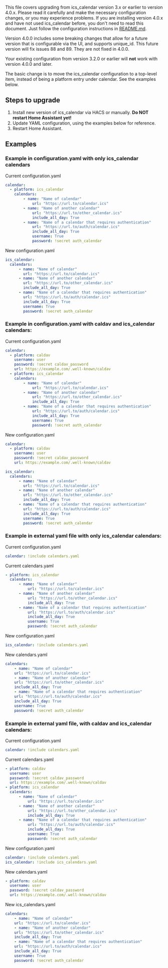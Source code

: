 This file covers upgrading from ics_calendar version 3.x or earlier to version 4.0.x.  Please read it carefully and make the necessary configuration changes, or you may experience problems.  If you are installing version 4.0.x and have not used ics_calendar before, you don't need to read this document.  Just follow the configuration instructions in [README.md](https://github.com/franc6/ics_calendar/blob/releases/README.md).

Version 4.0.0 includes some breaking changes that allow for a future version that is configurable via the UI, and supports unique_id.  This future version will fix issues 88 and 89.  They are not fixed in 4.0.0.

Your existing configuration from version 3.2.0 or earlier will **not** work with version 4.0.0 and later.

The basic change is to move the ics_calendar configuration to a top-level item, instead of being a platform entry under calendar.  See the examples below.

## Steps to upgrade
1. Install new version of ics_calendar via HACS or manually.  **Do NOT restart Home Assistant yet!**
2. Update YAML configuration, using the examples below for reference.
3. Restart Home Assistant.

## Examples

### Example in configuration.yaml with only ics_calendar calendars

Current configuration.yaml

```yaml
calendar:
  - platform: ics_calendar
    calendars:
        - name: "Name of calendar"
            url: "https://url.to/calendar.ics"
        - name: "Name of another calendar"
            url: "https://url.to/other_calendar.ics"
            include_all_day: True
        - name: "Name of a calendar that requires authentication"
            url: "https://url.to/auth/calendar.ics"
            include_all_day: True
            username: True
            password: !secret auth_calendar
```

New configuration.yaml

```yaml
ics_calendar:
  calendars:
      - name: "Name of calendar"
        url: "https://url.to/calendar.ics"
      - name: "Name of another calendar"
        url: "https://url.to/other_calendar.ics"
        include_all_day: True
      - name: "Name of a calendar that requires authentication"
        url: "https://url.to/auth/calendar.ics"
        include_all_day: True
        username: True
        password: !secret auth_calendar
```

### Example in configuration.yaml with caldav and ics_calendar calendars:

Current configuration.yaml

```yaml
calendar:
  - platform: caldav
    username: user
    password: !secret caldav_password
    url: https://example.com/.well-known/caldav
  - platform: ics_calendar
    calendars:
        - name: "Name of calendar"
            url: "https://url.to/calendar.ics"
        - name: "Name of another calendar"
            url: "https://url.to/other_calendar.ics"
            include_all_day: True
        - name: "Name of a calendar that requires authentication"
            url: "https://url.to/auth/calendar.ics"
            include_all_day: True
            username: True
            password: !secret auth_calendar
```

New configuration.yaml

```yaml
calendar:
  - platform: caldav
    username: user
    password: !secret caldav_password
    url: https://example.com/.well-known/caldav

ics_calendar:
  calendars:
      - name: "Name of calendar"
        url: "https://url.to/calendar.ics"
      - name: "Name of another calendar"
        url: "https://url.to/other_calendar.ics"
        include_all_day: True
      - name: "Name of a calendar that requires authentication"
        url: "https://url.to/auth/calendar.ics"
        include_all_day: True
        username: True
        password: !secret auth_calendar
```

### Example in external yaml file with only ics_calendar calendars:

Current configuration.yaml

```yaml
calendar: !include calendars.yaml
```

Current calendars.yaml

```yaml
- platform: ics_calendar
  calendars:
      - name: "Name of calendar"
          url: "https://url.to/calendar.ics"
      - name: "Name of another calendar"
          url: "https://url.to/other_calendar.ics"
          include_all_day: True
      - name: "Name of a calendar that requires authentication"
          url: "https://url.to/auth/calendar.ics"
          include_all_day: True
          username: True
          password: !secret auth_calendar
```

New configuration.yaml

```yaml
ics_calendar: !include calendars.yaml
```

New calendars.yaml
```yaml
calendars:
    - name: "Name of calendar"
    url: "https://url.to/calendar.ics"
    - name: "Name of another calendar"
    url: "https://url.to/other_calendar.ics"
    include_all_day: True
    - name: "Name of a calendar that requires authentication"
    url: "https://url.to/auth/calendar.ics"
    include_all_day: True
    username: True
    password: !secret auth_calendar
```

### Example in external yaml file, with caldav and ics_calendar calendars:

Current configuration.yaml

```yaml
calendar: !include calendars.yaml
```

Current calendars.yaml

```yaml
- platform: caldav
  username: user
  password: !secret caldav_password
  url: https://example.com/.well-known/caldav
- platform: ics_calendar
  calendars:
      - name: "Name of calendar"
          url: "https://url.to/calendar.ics"
      - name: "Name of another calendar"
          url: "https://url.to/other_calendar.ics"
          include_all_day: True
      - name: "Name of a calendar that requires authentication"
          url: "https://url.to/auth/calendar.ics"
          include_all_day: True
          username: True
          password: !secret auth_calendar
```

New configuration.yaml

```yaml
calendar: !include calendars.yaml
ics_calendar: !include ics_calendars.yaml
```

New calendars.yaml

```yaml
- platform: caldav
  username: user
  password: !secret caldav_password
  url: https://example.com/.well-known/caldav
```

New ics_calendars.yaml

```yaml
calendars:
    - name: "Name of calendar"
    url: "https://url.to/calendar.ics"
    - name: "Name of another calendar"
    url: "https://url.to/other_calendar.ics"
    include_all_day: True
    - name: "Name of a calendar that requires authentication"
    url: "https://url.to/auth/calendar.ics"
    include_all_day: True
    username: True
    password: !secret auth_calendar
```